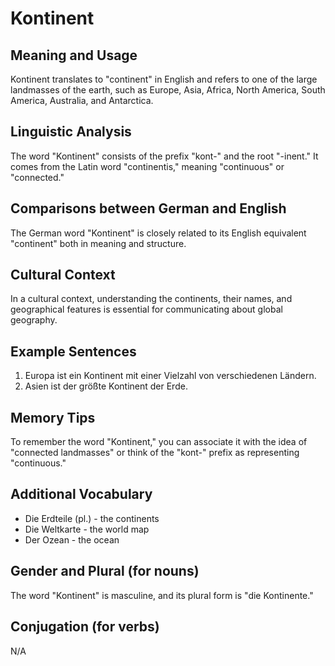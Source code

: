 # Kontinent
## Meaning and Usage
Kontinent translates to "continent" in English and refers to one of the large landmasses of the earth, such as Europe, Asia, Africa, North America, South America, Australia, and Antarctica.

## Linguistic Analysis
The word "Kontinent" consists of the prefix "kont-" and the root "-inent." It comes from the Latin word "continentis," meaning "continuous" or "connected." 

## Comparisons between German and English
The German word "Kontinent" is closely related to its English equivalent "continent" both in meaning and structure.

## Cultural Context
In a cultural context, understanding the continents, their names, and geographical features is essential for communicating about global geography.

## Example Sentences
1. Europa ist ein Kontinent mit einer Vielzahl von verschiedenen Ländern.
2. Asien ist der größte Kontinent der Erde.

## Memory Tips
To remember the word "Kontinent," you can associate it with the idea of "connected landmasses" or think of the "kont-" prefix as representing "continuous."

## Additional Vocabulary
- Die Erdteile (pl.) - the continents
- Die Weltkarte - the world map
- Der Ozean - the ocean

## Gender and Plural (for nouns)
The word "Kontinent" is masculine, and its plural form is "die Kontinente."

## Conjugation (for verbs)
N/A